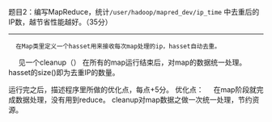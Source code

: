
题目2：编写MapReduce，统计`/user/hadoop/mapred_dev/ip_time` 中去重后的IP数，越节省性能越好。（35分）

---
      在Map类里定义一个hasset用来接收每次map处理的ip，hasset自动去重。
      见一个cleanup（） 在所有的map运行结束后，对map的数据统一处理。hasset的size()即为去重IP的数量。

运行完之后，描述程序里所做的优化点，每点+5分。
优化点：
     在map阶段就完成数据处理，没有用到reduce。 cleanup对map数据之做一次统一处理，节约资源。
